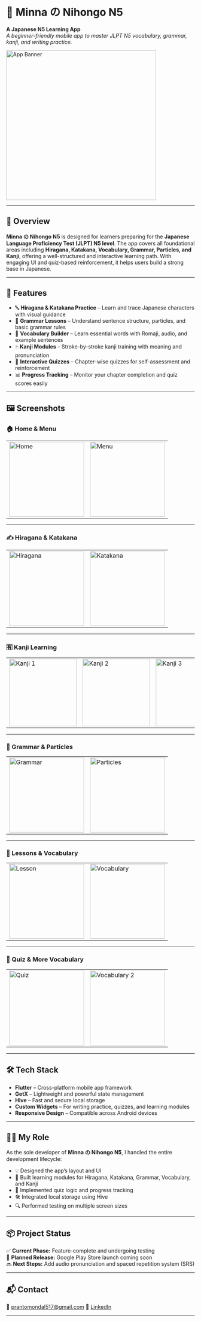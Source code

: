 # 📘 Minna の Nihongo N5

**A Japanese N5 Learning App**  
_A beginner-friendly mobile app to master JLPT N5 vocabulary, grammar, kanji, and writing practice._

<img src="assets/images/menu.png" alt="App Banner" width="400"/>

---

## 📱 Overview

**Minna の Nihongo N5** is designed for learners preparing for the **Japanese Language Proficiency Test (JLPT) N5 level**. The app covers all foundational areas including **Hiragana, Katakana, Vocabulary, Grammar, Particles, and Kanji**, offering a well-structured and interactive learning path. With engaging UI and quiz-based reinforcement, it helps users build a strong base in Japanese.

---

## 🚀 Features

- 🔤 **Hiragana & Katakana Practice** – Learn and trace Japanese characters with visual guidance
- 📘 **Grammar Lessons** – Understand sentence structure, particles, and basic grammar rules
- 🧠 **Vocabulary Builder** – Learn essential words with Romaji, audio, and example sentences
- 🀄 **Kanji Modules** – Stroke-by-stroke kanji training with meaning and pronunciation
- 🎯 **Interactive Quizzes** – Chapter-wise quizzes for self-assessment and reinforcement
- 📊 **Progress Tracking** – Monitor your chapter completion and quiz scores easily

---

## 🖼️ Screenshots

### 🏠 Home & Menu

<table>
  <tr>
    <td><img src="assets/images/home.png" alt="Home" width="200"/></td>
    <td><img src="assets/images/menu.png" alt="Menu" width="200"/></td>
  </tr>
</table>

---

### ✍️ Hiragana & Katakana

<table>
  <tr>
    <td><img src="assets/images/hiragana.png" alt="Hiragana" width="200"/></td>
    <td><img src="assets/images/katakana.png" alt="Katakana" width="200"/></td>
  </tr>
</table>

---

### 🈶 Kanji Learning

<table>
  <tr>
    <td><img src="assets/images/kanji.png" alt="Kanji 1" width="180"/></td>
    <td><img src="assets/images/kanji2.png" alt="Kanji 2" width="180"/></td>
    <td><img src="assets/images/kanji3.png" alt="Kanji 3" width="180"/></td>
  </tr>
</table>

---

### 📘 Grammar & Particles

<table>
  <tr>
    <td><img src="assets/images/grammar.png" alt="Grammar" width="200"/></td>
    <td><img src="assets/images/particles.png" alt="Particles" width="200"/></td>
  </tr>
</table>

---

### 🧠 Lessons & Vocabulary

<table>
  <tr>
    <td><img src="assets/images/lesson.png" alt="Lesson" width="200"/></td>
    <td><img src="assets/images/vocabulary.png" alt="Vocabulary" width="200"/></td>
  </tr>
</table>

---

### 📖 Quiz & More Vocabulary

<table>
  <tr>
    <td><img src="assets/images/quiz.png" alt="Quiz" width="200"/></td>
    <td><img src="assets/images/vocabulary2.png" alt="Vocabulary 2" width="200"/></td>
  </tr>
</table>

---

## 🛠️ Tech Stack

- **Flutter** – Cross-platform mobile app framework
- **GetX** – Lightweight and powerful state management
- **Hive** – Fast and secure local storage
- **Custom Widgets** – For writing practice, quizzes, and learning modules
- **Responsive Design** – Compatible across Android devices

---

## 👨‍💻 My Role

As the sole developer of **Minna の Nihongo N5**, I handled the entire development lifecycle:

- 💡 Designed the app’s layout and UI
- 🧩 Built learning modules for Hiragana, Katakana, Grammar, Vocabulary, and Kanji
- 🧠 Implemented quiz logic and progress tracking
- 🛠️ Integrated local storage using Hive
- 🔍 Performed testing on multiple screen sizes

---

## 📦 Project Status

✅ **Current Phase:** Feature-complete and undergoing testing  
🚀 **Planned Release:** Google Play Store launch coming soon  
🔜 **Next Steps:** Add audio pronunciation and spaced repetition system (SRS)

---

## 📬 Contact

📧 prantomondal517@gmail.com 
🔗 [LinkedIn](https://www.linkedin.com/in/pranto-mondal-1a1307156/)

---
